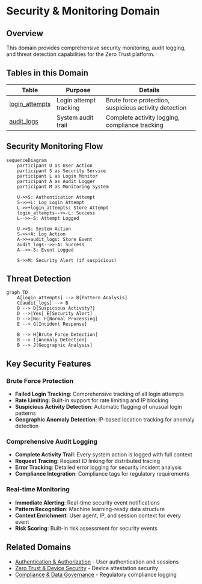 # Security & Monitoring Domain

## Overview
This domain provides comprehensive security monitoring, audit logging, and threat detection capabilities for the Zero Trust platform.

## Tables in this Domain

| Table | Purpose | Details |
|-------|---------|---------|
| [login_attempts](public.login_attempts.md) | Login attempt tracking | Brute force protection, suspicious activity detection |
| [audit_logs](public.audit_logs.md) | System audit trail | Complete activity logging, compliance tracking |

## Security Monitoring Flow

```mermaid
sequenceDiagram
    participant U as User Action
    participant S as Security Service
    participant L as Login Monitor
    participant A as Audit Logger
    participant M as Monitoring System
    
    U->>S: Authentication Attempt
    S->>+L: Log Login Attempt
    L->>+login_attempts: Store Attempt
    login_attempts-->>-L: Success
    L-->>-S: Attempt Logged
    
    U->>S: System Action
    S->>+A: Log Action
    A->>+audit_logs: Store Event
    audit_logs-->>-A: Success
    A-->>-S: Event Logged
    
    S->>M: Security Alert (if suspicious)
```

## Threat Detection

```mermaid
graph TD
    A[login_attempts] --> B[Pattern Analysis]
    C[audit_logs] --> B
    B --> D{Suspicious Activity?}
    D -->|Yes| E[Security Alert]
    D -->|No| F[Normal Processing]
    E --> G[Incident Response]
    
    B --> H[Brute Force Detection]
    B --> I[Anomaly Detection]
    B --> J[Geographic Analysis]
```

## Key Security Features

### Brute Force Protection
- **Failed Login Tracking**: Comprehensive tracking of all login attempts
- **Rate Limiting**: Built-in support for rate limiting and IP blocking
- **Suspicious Activity Detection**: Automatic flagging of unusual login patterns
- **Geographic Anomaly Detection**: IP-based location tracking for anomaly detection

### Comprehensive Audit Logging
- **Complete Activity Trail**: Every system action is logged with full context
- **Request Tracing**: Request ID linking for distributed tracing
- **Error Tracking**: Detailed error logging for security incident analysis
- **Compliance Integration**: Compliance tags for regulatory requirements

### Real-time Monitoring
- **Immediate Alerting**: Real-time security event notifications
- **Pattern Recognition**: Machine learning-ready data structure
- **Context Enrichment**: User agent, IP, and session context for every event
- **Risk Scoring**: Built-in risk assessment for security events

## Related Domains
- [Authentication & Authorization](auth-domain.md) - User authentication and sessions
- [Zero Trust & Device Security](zero-trust-domain.md) - Device attestation security
- [Compliance & Data Governance](compliance-domain.md) - Regulatory compliance logging